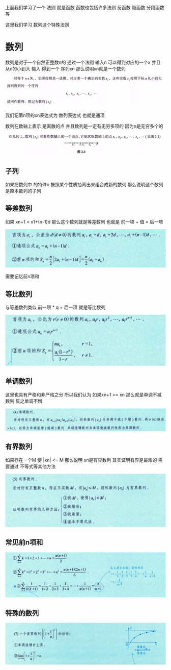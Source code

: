 上面我们学习了一个 法则 就是函数 函数也包括许多法则 反函数 隐函数 分段函数等

这里我们学习 数列这个特殊法则

# 数列

数列是对于一个自然正整数n的 通过一个法则 输入n 可以得到对应的一个x 并且 从n的小到大 输入 得到一个 序列xn 那么说明xn就是一个数列

![image-20251021182807823](https://raw.githubusercontent.com/Xioaruan912/pic/main/image-20251021182807823.png)

我们记第n项的xn表达式为 数列表达式 也就是通项

数列在数轴上表示 是离散的点 并且数列是一定有无穷多项的 因为n是无穷多个的

![image-20251021182851288](https://raw.githubusercontent.com/Xioaruan912/pic/main/image-20251021182851288.png)

## 子列

如果把数列中 的特殊n 按照某个性质抽离出来组合成新的数列 那么说明这个数列是原本数列的子列

## 等差数列

如果 xn+1 = x1+(n-1)d 那么这个数列就是等差数列 也就是 前一项 + 值 = 后一项

![image-20251021183040708](https://raw.githubusercontent.com/Xioaruan912/pic/main/image-20251021183040708.png)

需要记忆前n项和 

## 等比数列

与等差数列类似 前一项 * q = 后一项 就是等比数列

![image-20251021183139976](https://raw.githubusercontent.com/Xioaruan912/pic/main/image-20251021183139976.png)

## 单调数列

这里也具有严格和非严格之分 所以我们认为 如果xn+1 >= xn 那么就是单调不减数列 反之单调不增

![image-20251021183329780](https://raw.githubusercontent.com/Xioaruan912/pic/main/image-20251021183329780.png)

## 有界数列

如果存在一个M 使 |xn| <= M 那么说明 xn是有界数列 其实证明有界是最难的 需要通过 不等式等其他方法

![image-20251021183318917](https://raw.githubusercontent.com/Xioaruan912/pic/main/image-20251021183318917.png)

## 常见前n项和

![image-20251021183352937](https://raw.githubusercontent.com/Xioaruan912/pic/main/image-20251021183352937.png)

## 特殊的数列

![image-20251021183415844](https://raw.githubusercontent.com/Xioaruan912/pic/main/image-20251021183415844.png)

